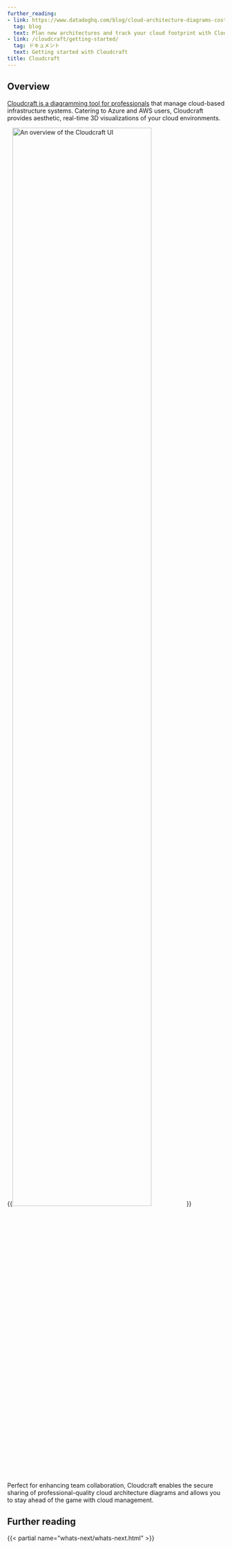 ```yaml
---
further_reading:
- link: https://www.datadoghq.com/blog/cloud-architecture-diagrams-cost-compliance-cloudcraft-datadog/
  tag: blog
  text: Plan new architectures and track your cloud footprint with Cloudcraft by Datadog
- link: /cloudcraft/getting-started/
  tag: ドキュメント
  text: Getting started with Cloudcraft
title: Cloudcraft
---
```


## Overview
[Cloudcraft is a diagramming tool for professionals][1] that manage cloud-based infrastructure systems. Catering to Azure and AWS users, Cloudcraft provides aesthetic, real-time 3D visualizations of your cloud environments.

{{<img src="cloudcraft/cloudcraft-ui-overview.png" alt="An overview of the Cloudcraft UI" style="width:80%;">}}

Perfect for enhancing team collaboration, Cloudcraft enables the secure sharing of professional-quality cloud architecture diagrams and allows you to stay ahead of the game with cloud management.

## Further reading

{{< partial name="whats-next/whats-next.html" >}}

[1]: https://www.cloudcraft.co/